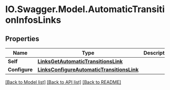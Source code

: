 # IO.Swagger.Model.AutomaticTransitionInfosLinks
## Properties

Name | Type | Description | Notes
------------ | ------------- | ------------- | -------------
**Self** | [**LinksGetAutomaticTransitionsLink**](LinksGetAutomaticTransitionsLink.md) |  | 
**Configure** | [**LinksConfigureAutomaticTransitionsLink**](LinksConfigureAutomaticTransitionsLink.md) |  | 

[[Back to Model list]](../README.md#documentation-for-models) [[Back to API list]](../README.md#documentation-for-api-endpoints) [[Back to README]](../README.md)

